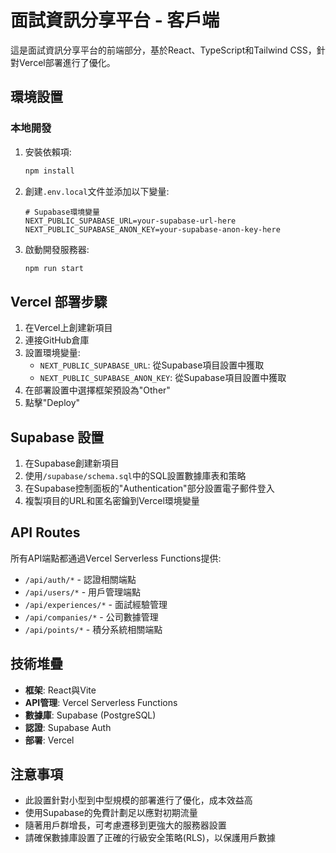 # 面試資訊分享平台 - 客戶端

這是面試資訊分享平台的前端部分，基於React、TypeScript和Tailwind CSS，針對Vercel部署進行了優化。

## 環境設置

### 本地開發

1. 安裝依賴項:
   ```bash
   npm install
   ```

2. 創建`.env.local`文件並添加以下變量:
   ```
   # Supabase環境變量
   NEXT_PUBLIC_SUPABASE_URL=your-supabase-url-here
   NEXT_PUBLIC_SUPABASE_ANON_KEY=your-supabase-anon-key-here
   ```

3. 啟動開發服務器:
   ```bash
   npm run start
   ```

## Vercel 部署步驟

1. 在Vercel上創建新項目
2. 連接GitHub倉庫
3. 設置環境變量:
   - `NEXT_PUBLIC_SUPABASE_URL`: 從Supabase項目設置中獲取
   - `NEXT_PUBLIC_SUPABASE_ANON_KEY`: 從Supabase項目設置中獲取
4. 在部署設置中選擇框架預設為"Other"
5. 點擊"Deploy"

## Supabase 設置

1. 在Supabase創建新項目
2. 使用`/supabase/schema.sql`中的SQL設置數據庫表和策略
3. 在Supabase控制面板的"Authentication"部分設置電子郵件登入
4. 複製項目的URL和匿名密鑰到Vercel環境變量

## API Routes

所有API端點都通過Vercel Serverless Functions提供:

- `/api/auth/*` - 認證相關端點
- `/api/users/*` - 用戶管理端點
- `/api/experiences/*` - 面試經驗管理
- `/api/companies/*` - 公司數據管理
- `/api/points/*` - 積分系統相關端點

## 技術堆疊

- **框架**: React與Vite
- **API管理**: Vercel Serverless Functions
- **數據庫**: Supabase (PostgreSQL)
- **認證**: Supabase Auth
- **部署**: Vercel

## 注意事項

- 此設置針對小型到中型規模的部署進行了優化，成本效益高
- 使用Supabase的免費計劃足以應對初期流量
- 隨著用戶群增長，可考慮遷移到更強大的服務器設置
- 請確保數據庫設置了正確的行級安全策略(RLS)，以保護用戶數據 